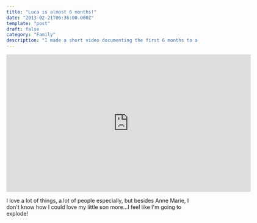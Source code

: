 ```yaml
---
title: "Luca is almost 6 months!"
date: "2013-02-21T06:36:00.000Z"
template: "post"
draft: false
category: "Family"
description: "I made a short video documenting the first 6 months to a cute song."
---
```


<iframe width="640" height="360" src="http://www.youtube.com/embed/rFbdtrl2ACY" frameborder="0" allowfullscreen></iframe>

I love a lot of things, a lot of people especially, but besides Anne Marie, I don't know how I could love my little son more...I feel like I'm going to explode!